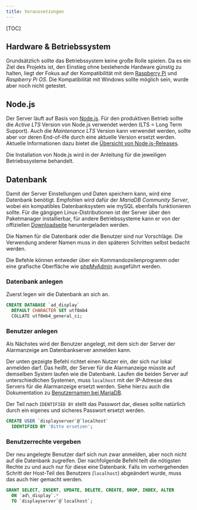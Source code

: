 ```yaml
---
title: Voraussetzungen
---
```

[TOC]

## Hardware & Betriebssystem
Grundsätzlich sollte das Betriebssystem keine große Rolle spielen.
Da es ein Ziel des Projekts ist, den Einstieg ohne bestehende Hardware günstig zu halten, liegt der Fokus auf der Kompatibilität mit dem [Raspberry Pi](https://www.raspberrypi.org/) und _Raspberry Pi OS_.
Die Kompatibilität mit Windows sollte möglich sein, wurde aber noch nicht getestet.

## Node.js
Der Server läuft auf Basis von [Node.js](https://nodejs.org/).
Für den produktiven Betrieb sollte die _Active LTS_ Version von Node.js verwendet werden (LTS = Long Term Support).
Auch die _Maintenance LTS_ Version kann verwendet werden, sollte aber vor deren End-of-life durch eine aktuelle Version ersetzt werden.
Aktuelle Informationen dazu bietet die [Übersicht von Node.js-Releases](https://nodejs.org/en/about/releases/).

Die Installation von Node.js wird in der Anleitung für die jeweiligen Betriebssysteme behandelt. 

## Datenbank
Damit der Server Einstellungen und Daten speichern kann, wird eine Datenbank benötigt.
Empfohlen wird dafür der _MariaDB Community Server_, wobei ein kompatibles Datenbanksystem wie mySQL ebenfalls funktionieren sollte.
Für die gängigen Linux-Distributionen ist der Server über den Paketmanager installierbar, für andere Betriebssysteme kann er von der offiziellen [Downloadseite](https://mariadb.com/downloads/#mariadb_platform-mariadb_server) heruntergeladen werden.

Die Namen für die Datenbank oder die Benutzer sind nur Vorschläge.
Die Verwendung anderer Namen muss in den späteren Schritten selbst bedacht werden.

Die Befehle können entweder über ein Kommandozeilenprogramm oder eine grafische Oberfläche wie [phpMyAdmin](https://www.phpmyadmin.net/) ausgeführt werden.

### Datenbank anlegen
Zuerst legen wir die Datenbank an sich an.

```sql
CREATE DATABASE `ad_display`
  DEFAULT CHARACTER SET utf8mb4
  COLLATE utf8mb4_general_ci;
```

### Benutzer anlegen
Als Nächstes wird der Benutzer angelegt, mit dem sich der Server der Alarmanzeige am Datenbankserver anmelden kann.

Der unten gezeigte Befehl richtet einen Nutzer ein, der sich nur lokal anmelden darf.
Das heißt, der Server für die Alarmanzeige müsste auf demselben System laufen wie die Datenbank.
Laufen die beiden Server auf unterschiedlichen Systemen, muss `localhost` mit der IP-Adresse des Servers für die Alarmanzeige ersetzt werden.
Siehe hierzu auch die Dokumentation zu [Benutzernamen bei MariaDB](https://mariadb.com/kb/en/create-user/#account-names).

Der Teil nach `IDENTIFIED BY` stellt das Passwort dar, dieses sollte natürlich durch ein eigenes und sicheres Passwort ersetzt werden.

```sql
CREATE USER `displayserver`@`localhost`
  IDENTIFIED BY 'Bitte ersetzen';
```

### Benutzerrechte vergeben
Der neu angelegte Benutzer darf sich nun zwar anmelden, aber noch nicht auf die Datenbank zugreifen.
Der nachfolgende Befehl teilt die nötigsten Rechte zu und auch nur für diese eine Datenbank.
Falls im vorhergehenden Schritt der Host-Teil des Benutzers (`localhost`) abgeändert wurde, muss das auch hier gemacht werden.

```sql
GRANT SELECT, INSERT, UPDATE, DELETE, CREATE, DROP, INDEX, ALTER
  ON `ad\_display`.*
  TO `displayserver`@`localhost`;
```